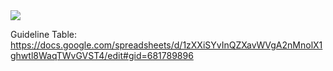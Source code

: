 <img src="https://github.com/iyurrr/ac-template/blob/master/template.png?raw=true">

Guideline Table:<br/>
https://docs.google.com/spreadsheets/d/1zXXiSYvInQZXavWVgA2nMnolX1ghwtl8WaqTWvGVST4/edit#gid=681789896
